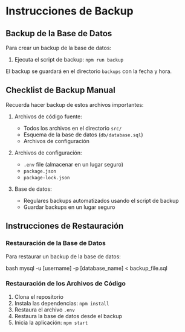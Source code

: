# Instrucciones de Backup

## Backup de la Base de Datos
Para crear un backup de la base de datos:

1. Ejecuta el script de backup: `npm run backup`

El backup se guardará en el directorio `backups` con la fecha y hora.

## Checklist de Backup Manual
Recuerda hacer backup de estos archivos importantes:

1. Archivos de código fuente:
   - Todos los archivos en el directorio `src/`
   - Esquema de la base de datos (`db/database.sql`)
   - Archivos de configuración

2. Archivos de configuración:
   - `.env` file (almacenar en un lugar seguro)
   - `package.json`
   - `package-lock.json`

3. Base de datos:
   - Regulares backups automatizados usando el script de backup
   - Guardar backups en un lugar seguro

## Instrucciones de Restauración

### Restauración de la Base de Datos
Para restaurar un backup de la base de datos:

bash
mysql -u [username] -p [database_name] < backup_file.sql

### Restauración de los Archivos de Código
1. Clona el repositorio
2. Instala las dependencias: `npm install`
3. Restaura el archivo `.env`
4. Restaura la base de datos desde el backup
5. Inicia la aplicación: `npm start`